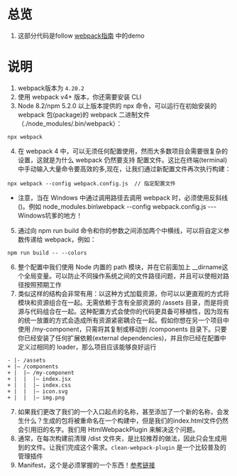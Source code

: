 # 总览
1. 这部分代码是follow [webpack指南](https://webpack.docschina.org/guides/) 中的demo

# 说明
1. webpack版本为 `4.20.2`
2. 使用 webpack v4+ 版本，你还需要安装 CLI
3. Node 8.2/npm 5.2.0 以上版本提供的 npx 命令，可以运行在初始安装的 webpack 包(package)的 webpack 二进制文件（./node_modules/.bin/webpack）：
```
npx webpack
```
4. 在 webpack 4 中，可以无须任何配置使用，然而大多数项目会需要很复杂的设置，这就是为什么 webpack 仍然要支持 配置文件。这比在终端(terminal)中手动输入大量命令要高效的多,现在，让我们通过新配置文件再次执行构建：
```
npx webpack --config webpack.config.js  // 指定配置文件
```
- 注意，当在 Windows 中通过调用路径去调用 webpack 时，必须使用反斜线()。例如 node_modules\.bin\webpack --config webpack.config.js --- Windows坑爹的地方！

5. 通过向 npm run build 命令和你的参数之间添加两个中横线，可以将自定义参数传递给 webpack，例如：
```
npm run build -- --colors
```
6. 整个配置中我们使用 Node 内置的 path 模块，并在它前面加上 __dirname这个全局变量。可以防止不同操作系统之间的文件路径问题，并且可以使相对路径按照预期工作
7. 类似这样的结构会非常有用：以这种方式加载资源，你可以以更直观的方式将模块和资源组合在一起。无需依赖于含有全部资源的 /assets 目录，而是将资源与代码组合在一起。这种配置方式会使你的代码更具备可移植性，因为现有的统一放置的方式会造成所有资源紧密耦合在一起。假如你想在另一个项目中使用 /my-component，只需将其复制或移动到 /components 目录下。只要你已经安装了任何扩展依赖(external dependencies)，并且你已经在配置中定义过相同的 loader，那么项目应该能够良好运行
```
- |- /assets
+ |– /components
+ |  |– /my-component
+ |  |  |– index.jsx
+ |  |  |– index.css
+ |  |  |– icon.svg
+ |  |  |– img.png
```
7. 如果我们更改了我们的一个入口起点的名称，甚至添加了一个新的名称，会发生什么？生成的包将被重命名在一个构建中，但是我们的index.html文件仍然会引用旧的名字。我们用 HtmlWebpackPlugin 来解决这个问题。
8. 通常，在每次构建前清理 /dist 文件夹，是比较推荐的做法，因此只会生成用到的文件。让我们完成这个需求。`clean-webpack-plugin` 是一个比较普及的管理插件
9. Manifest，这个是必须掌握的一个东西！[参考链接](https://webpack.docschina.org/concepts/manifest)